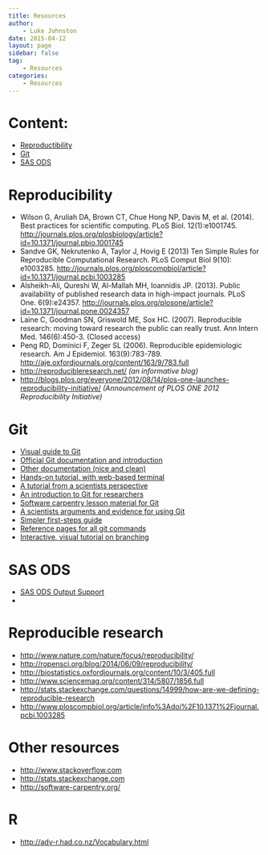 ```yaml
---
title: Resources
author:
    - Luke Johnston
date: 2015-04-12
layout: page
sidebar: false
tag:
    - Resources
categories:
    - Resources
---
```


# Content: #

* [Reproductibility](#reproducibility)
* [Git](#git)
* [SAS ODS](#sas-ods)

# Reproducibility #

* Wilson G, Aruliah DA, Brown CT, Chue Hong NP, Davis M, et
  al. (2014). Best practices for scientific computing. PLoS
  Biol. 12(1):e1001745. <http://journals.plos.org/plosbiology/article?id=10.1371/journal.pbio.1001745>
* Sandve GK, Nekrutenko A, Taylor J, Hovig E (2013) Ten Simple Rules
  for Reproducible Computational Research. PLoS Comput Biol 9(10):
  e1003285. <http://journals.plos.org/ploscompbiol/article?id=10.1371/journal.pcbi.1003285>
* Alsheikh-Ali, Qureshi W, Al-Mallah MH, Ioannidis JP. (2013). Public
  availability of published research data in high-impact
  journals. PLoS
  One. 6(9):e24357. <http://journals.plos.org/plosone/article?id=10.1371/journal.pone.0024357>
* Laine C, Goodman SN, Griswold ME, Sox HC. (2007). Reproducible
  research: moving toward research the public can really trust. Ann
  Intern Med. 146(6):450-3. (Closed access)
* Peng RD, Dominici F, Zeger SL (2006). Reproducible epidemiologic
  research. Am J
  Epidemiol. 163(9):783-789. <http://aje.oxfordjournals.org/content/163/9/783.full>
* <http://reproducibleresearch.net/> *(an informative blog)*
* <http://blogs.plos.org/everyone/2012/08/14/plos-one-launches-reproducibility-initiative/>
  *(Announcement of PLOS ONE 2012 Reproducibility Initiative)*

# Git #

* [Visual guide to Git](http://marklodato.github.io/visual-git-guide/index-en.html)
* [Official Git documentation and introduction](http://git-scm.com/doc)
* [Other documentation (nice and clean)](https://www.atlassian.com/git/tutorials)
* [Hands-on tutorial, with web-based terminal](https://try.github.io/levels/1/challenges/1)
* [A tutorial from a scientists perspective](http://nyuccl.org/pages/gittutorial/)
* [An introduction to Git for researchers](http://datapub.cdlib.org/2014/05/05/github-a-primer-for-researchers/)
* [Software carpentry lesson material for Git](http://swcarpentry.github.io/git-novice/)
* [A scientists arguments and evidence for using Git](http://www.ncbi.nlm.nih.gov/pmc/articles/PMC3639880/)
* [Simpler first-steps guide](http://rogerdudler.github.io/git-guide/)
* [Reference pages for all git commands](http://gitref.org/)
* [Interactive, visual tutorial on branching](http://pcottle.github.io/learnGitBranching/)

# SAS ODS #

* [SAS ODS Output Support](http://support.sas.com/documentation/cdl/en/odsug/65308/HTML/default/viewer.htm#p0oxrbinw6fjuwn1x23qam6dntyd.htm)
* 

# Reproducible research #

* <http://www.nature.com/nature/focus/reproducibility/>
* <http://ropensci.org/blog/2014/06/09/reproducibility/>
* <http://biostatistics.oxfordjournals.org/content/10/3/405.full>
* <http://www.sciencemag.org/content/314/5807/1856.full>
* <http://stats.stackexchange.com/questions/14999/how-are-we-defining-reproducible-research>
* <http://www.ploscompbiol.org/article/info%3Adoi%2F10.1371%2Fjournal.pcbi.1003285>

# Other resources #

* <http://www.stackoverflow.com>
* <http://stats.stackexchange.com>
* <http://software-carpentry.org/>

# R #

* http://adv-r.had.co.nz/Vocabulary.html

